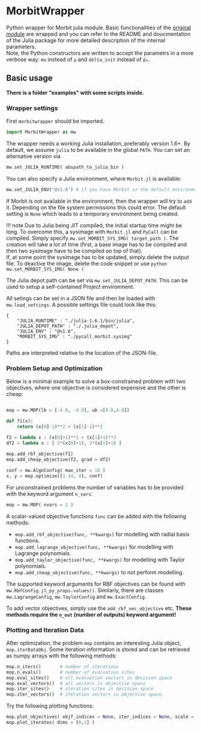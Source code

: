 # MorbitWrapper
Python wrapper for Morbit julia module.
Basic functionalities of the [original module](https://github.com/manuelbb-upb/Morbit) are wrapped and you 
can refer to the README and doucmentation of the Julia package for more detailed description of the internal parameters.  
Note, the Python constructors are written to accept the parametrs in a more verbose way: 
`mu` instead of `μ` and `delta_init` instead of `Δ₀`.

## Basic usage 
**There is a folder "examples" with some scripts inside.**

### Wrapper settings 

First `morbitwrapper` should be imported.
```python
import MorbitWrapper as mw
```
The wrapper needs a working Julia installation, preferably version 1.6+.
By default, we assume `julia` to be available in the global `PATH`.
You can set an alternative version via
```python
mw.set_JULIA_RUNTIME( abspath_to_julia_bin )
```
You can also specify a Julia environment, where `Morbit.jl` is available:
```python 
mw.set_JULIA_ENV("@v1.6") # if you have Morbit in the default environment of Julia 1.6.x
```
If Morbit is not available in the environment, then the wrapper will try to 
`add` it. 
Depending on the file system permissions this could error.
The default setting is `None` which leads to a temporary environment being created.

!!! note 
    Due to Julia being JIT compiled, the initial startup time might be long.
    To overcome this, a sysimage with `Morbit.jl` and `PyCall` can be compiled.
    Simply specify `mw.set_MORBIT_SYS_IMG( target_path )`.
    The creation will take a lot of time (first, a base image has to be compiled 
    and then two sysimage have to be compiled on top of that).  
    If, at some point the sysimage has to be updated, simply delete the output file.
    To deactive the image, delete the code snippet or use 
    ```python
    mw.set_MORBIT_SYS_IMG( None )
    ```
    
The Julia depot path can be set via `mw.set_JULIA_DEPOT_PATH`. 
This can be used to setup a self-contained Project environment.

All setings can be set in a JSON file and then be loaded with `mw.load_settings`.
A possible settings file could look like this:
```
{
    "JULIA_RUNTIME" : "./julia-1.6.1/bin/julia",
    "JULIA_DEPOT_PATH" : "./.julia_depot",
    "JULIA_ENV" : "@v1.6",
    "MORBIT_SYS_IMG" : "./pycall_morbit.sysimg"
}
```
Paths are interpreted relative to the location of the JSON-file.

### Problem Setup and Optimization
Below is a minimal example to solve a box-constrained problem with two 
objectives, where one objective is considered expensive and the other is cheap:

```python

mop = mw.MOP(lb = [-4.0, -4.0], ub =[4.0,4.0])

def f1(x):
    return (x[0]-1)**2 + (x[1]-1)**2
    
f2 = lambda x : (x[0]+1)**2 + (x[1]+1)**2 
df2 = lambda x : [ 2*(x[0]+1), 2*(x[1]+1) ]

mop.add_rbf_objective(f1)
mop.add_cheap_objective(f2, grad = df2)

conf = mw.AlgoConfig( max_iter = 10 )
x, y = mop.optimize([3.14, 4], conf)
```

For unconstrained problems the number of variables has to be provided with the keyword
argument `n_vars`:
```python
mop = mw.MOP( nvars = 2 )
```

A scalar-valued objective functions `func` can be added 
with the following methods:
* `mop.add_rbf_objective(func, **kwargs)` for modelling with radial basis functions.
* `mop.add_lagrange_objective(func, **kwargs)` for modelling with Lagrange polynomials.
* `mop.add_taylor_objective(func, **kwargs)` for modelling with Taylor polynomials.
* `mop.add_cheap_objective(func, **kwargs)` to not perform modelling.

The supported keyword arguments for RBF objectives can be found 
with `mw.RbfConfig.jl_py_props.values()`. 
Similarly, there are classes `mw.LagrangeConfig`, `mw.TaylorConfig` and `mw.ExactConfig`.

To add vector objectives, simply use the `add_rbf_vec_objective` etc.
**These methods require the `n_out` (number of outputs) keyword argument!**

### Plotting and Iteration Data
After optimization, the problem `mop` contains an interesting Julia object, 
`mop.iterDataObj`. 
Some iteration information is stored and can be retrieved as numpy arrays with 
the following methods:
```python
mop.n_iters()       # number of iterations
mop.n_evals()       # number of evaluation sites
mop.eval_sites()    # all evaluation vectors in decision space
mop.eval_vectors()  # all vectors in objective space
mop.iter_sites()    # iteration sites in decision space 
mop.iter_vectors()  # iteration vectors in objective space.
```
Try the following plotting functions:
```python 
mop.plot_objectives( objf_indices = None, iter_indices = None, scale = True) 
mop.plot_iterates( dims = [0,1] )
```